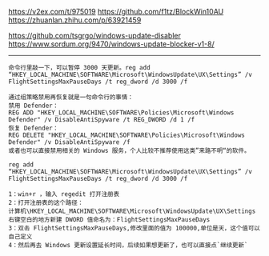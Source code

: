 https://v2ex.com/t/975019
https://github.com/f1tz/BlockWin10AU
https://zhuanlan.zhihu.com/p/63921459

https://github.com/tsgrgo/windows-update-disabler
https://www.sordum.org/9470/windows-update-blocker-v1-8/

--- 
```
命令行里敲一下，可以暂停 3000 天更新。reg add “HKEY_LOCAL_MACHINE\SOFTWARE\Microsoft\WindowsUpdate\UX\Settings” /v FlightSettingsMaxPauseDays /t reg_dword /d 3000 /f
```


```
通过组策略禁用再恢复就是一句命令行的事情：  
禁用 Defender：  
REG ADD "HKEY_LOCAL_MACHINE\SOFTWARE\Policies\Microsoft\Windows Defender" /v DisableAntiSpyware /t REG_DWORD /d 1 /f  
恢复 Defender：  
REG DELETE "HKEY_LOCAL_MACHINE\SOFTWARE\Policies\Microsoft\Windows Defender" /v DisableAntiSpyware /f  
或者也可以直接禁用相关的 Windows 服务，个人比较不推荐使用这类”来路不明“的软件。
```


```
reg add “HKEY_LOCAL_MACHINE\SOFTWARE\Microsoft\WindowsUpdate\UX\Settings” /v FlightSettingsMaxPauseDays /t reg_dword /d 3000 /f
```

```
1：win+r ，输入 regedit 打开注册表  
2：打开注册表的这个路径：  
计算机\HKEY_LOCAL_MACHINE\SOFTWARE\Microsoft\WindowsUpdate\UX\Settings  
右键空白的地方新建 DWORD 值命名为：FlightSettingsMaxPauseDays  
3：双击 FlightSettingsMaxPauseDays,修改里面的值为 100000,单位是天，这个值可以自己定义  
4：然后再去 Windows 更新设置延长时间，后续如果想更新了，也可以直接点`继续更新`
```
